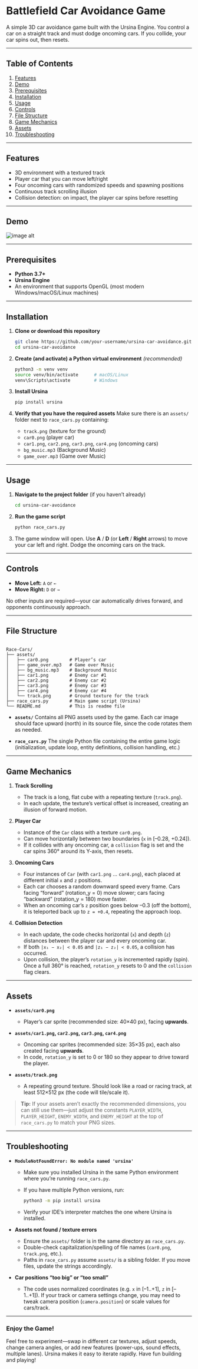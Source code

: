 # Battlefield Car Avoidance Game

A simple 3D car avoidance game built with the Ursina Engine. You control a car on a straight track and must dodge oncoming cars. If you collide, your car spins out, then resets.

---

## Table of Contents

1. [Features](#features)
2. [Demo](#demo)
3. [Prerequisites](#prerequisites)
4. [Installation](#installation)
5. [Usage](#usage)
6. [Controls](#controls)
7. [File Structure](#file-structure)
8. [Game Mechanics](#game-mechanics)
9. [Assets](#assets)
10. [Troubleshooting](#troubleshooting)

---

## Features

* 3D environment with a textured track
* Player car that you can move left/right
* Four oncoming cars with randomized speeds and spawning positions
* Continuous track scrolling illusion
* Collision detection: on impact, the player car spins before resetting

---

## Demo

![image alt](https://github.com/Biswajeet1926/Stanford-code-in-place-project/blob/main/Race-Cars/assets/Screenshot%202025-06-02%20144507.png?raw=true)


---

## Prerequisites

* **Python 3.7+**
* **Ursina Engine**
* An environment that supports OpenGL (most modern Windows/macOS/Linux machines)

---

## Installation

1. **Clone or download this repository**

   ```bash
   git clone https://github.com/your-username/ursina-car-avoidance.git
   cd ursina-car-avoidance
   ```

2. **Create (and activate) a Python virtual environment** *(recommended)*

   ```bash
   python3 -m venv venv
   source venv/bin/activate      # macOS/Linux
   venv\Scripts\activate         # Windows
   ```

3. **Install Ursina**

   ```bash
   pip install ursina
   ```

4. **Verify that you have the required assets**
   Make sure there is an `assets/` folder next to `race_cars.py` containing:

   * `track.png` (texture for the ground)
   * `car0.png` (player car)
   * `car1.png`, `car2.png`, `car3.png`, `car4.png` (oncoming cars)
   * `bg_music.mp3` (Background Music)
   * `game_over.mp3` (Game over Music)

---

## Usage

1. **Navigate to the project folder** (if you haven’t already)

   ```bash
   cd ursina-car-avoidance
   ```
2. **Run the game script**

   ```bash
   python race_cars.py
   ```
3. The game window will open. Use **A** / **D** (or **Left** / **Right** arrows) to move your car left and right. Dodge the oncoming cars on the track.

---

## Controls

* **Move Left:** `A` or `←`
* **Move Right:** `D` or `→`

No other inputs are required—your car automatically drives forward, and opponents continuously approach.

---

## File Structure

```

Race-Cars/
├── assets/
│   ├── car0.png        # Player’s car
│   ├── game_over.mp3   # Game over Music
│   ├── bg_music.mp3    # Background Music
│   ├── car1.png        # Enemy car #1
│   ├── car2.png        # Enemy car #2
│   ├── car3.png        # Enemy car #3
│   ├── car4.png        # Enemy car #4
│   └── track.png       # Ground texture for the track
├── race_cars.py        # Main game script (Ursina)
└── README.md           # This is readme file
```

* **`assets/`**
  Contains all PNG assets used by the game. Each car image should face upward (north) in its source file, since the code rotates them as needed.

* **`race_cars.py`**
  The single Python file containing the entire game logic (initialization, update loop, entity definitions, collision handling, etc.)

---

## Game Mechanics

1. **Track Scrolling**

   * The track is a long, flat cube with a repeating texture (`track.png`).
   * In each update, the texture’s vertical offset is increased, creating an illusion of forward motion.

2. **Player Car**

   * Instance of the `Car` class with a texture `car0.png`.
   * Can move horizontally between two boundaries (`x` in \[–0.28, +0.24]).
   * If it collides with any oncoming car, a `collision` flag is set and the car spins 360° around its Y-axis, then resets.

3. **Oncoming Cars**

   * Four instances of `Car` (with `car1.png` … `car4.png`), each placed at different initial `x` and `z` positions.
   * Each car chooses a random downward speed every frame. Cars facing “forward” (rotation\_y = 0) move slower; cars facing “backward” (rotation\_y = 180) move faster.
   * When an oncoming car’s `z` position goes below –0.3 (off the bottom), it is teleported back up to `z = +0.4`, repeating the approach loop.

4. **Collision Detection**

   * In each update, the code checks horizontal (`x`) and depth (`z`) distances between the player car and every oncoming car.
   * If both `|x₁ − x₂| < 0.05` and `|z₁ − z₂| < 0.05`, a collision has occurred.
   * Upon collision, the player’s `rotation_y` is incremented rapidly (spin). Once a full 360° is reached, `rotation_y` resets to 0 and the `collision` flag clears.

---

## Assets

* **`assets/car0.png`**

  * Player’s car sprite (recommended size: 40×40 px), facing **upwards**.

* **`assets/car1.png`, `car2.png`, `car3.png`, `car4.png`**

  * Oncoming car sprites (recommended size: 35×35 px), each also created facing **upwards**.
  * In code, `rotation_y` is set to 0 or 180 so they appear to drive toward the player.

* **`assets/track.png`**

  * A repeating ground texture. Should look like a road or racing track, at least 512×512 px (the code will tile/scale it).

> **Tip:** If your assets aren’t exactly the recommended dimensions, you can still use them—just adjust the constants `PLAYER_WIDTH`, `PLAYER_HEIGHT`, `ENEMY_WIDTH`, and `ENEMY_HEIGHT` at the top of `race_cars.py` to match your PNG sizes.

---

## Troubleshooting

* **`ModuleNotFoundError: No module named 'ursina'`**

  * Make sure you installed Ursina in the same Python environment where you’re running `race_cars.py`.
  * If you have multiple Python versions, run:

    ```bash
    python3 -m pip install ursina
    ```
  * Verify your IDE’s interpreter matches the one where Ursina is installed.

* **Assets not found / texture errors**

  * Ensure the `assets/` folder is in the same directory as `race_cars.py`.
  * Double-check capitalization/spelling of file names (`car0.png`, `track.png`, etc.).
  * Paths in `race_cars.py` assume `assets/` is a sibling folder. If you move files, update the strings accordingly.

* **Car positions “too big” or “too small”**

  * The code uses normalized coordinates (e.g. `x` in \[–1..+1], `z` in \[–1..+1]). If your track or camera settings change, you may need to tweak camera position (`camera.position`) or scale values for cars/track.

---

### Enjoy the Game!

Feel free to experiment—swap in different car textures, adjust speeds, change camera angles, or add new features (power-ups, sound effects, multiple lanes). Ursina makes it easy to iterate rapidly. Have fun building and playing!
